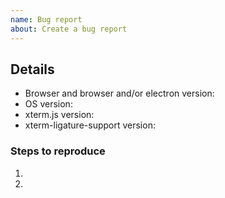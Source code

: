 ```yaml
---
name: Bug report
about: Create a bug report
---
```


<!-- ⚠️ Please search existing issues to avoid creating duplicates. ⚠️ -->
<!-- Describe the bug here. -->

## Details
- Browser and browser and/or electron version: 
- OS version: 
- xterm.js version: 
- xterm-ligature-support version: 

### Steps to reproduce

1. 
2. 
